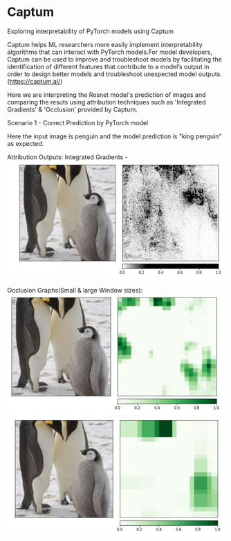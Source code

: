 # Captum
Exploring interpretability of PyTorch models using Captum

Captum helps ML researchers more easily implement interpretability algorithms that can interact with PyTorch models.For model developers, Captum can be used to improve and troubleshoot models by facilitating the identification of different features that contribute to a model’s output in order to design better models and troubleshoot unexpected model outputs.(https://captum.ai/)

Here we are interpreting the Resnet model's prediction of images and comparing the resuts using attribution techniques such as 'Integrated Gradients' & 'Occlusion' provided by Captum. 

Scenario 1 - Correct Prediction by PyTorch model 

Here the input image is penguin and the model prediction is "king penguin" as expected. 

Attribution Outputs: 
Integrated Gradients - 
![image](https://github.com/arthii17/Captum/blob/main/Images/IntegratedGradient_Penguin.JPG)


Occlusion Graphs(Small & large Window sizes): ![image](https://github.com/arthii17/Captum/blob/main/Images/OcclusionSmall_Penguin.JPG)
![image](https://github.com/arthii17/Captum/blob/main/Images/OcclusionLarge_Penguin.JPG)





